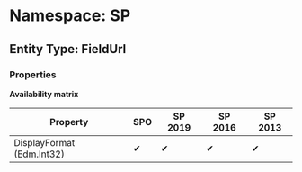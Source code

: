 # Namespace: SP

## Entity Type: FieldUrl

### Properties

**Availability matrix**

Property | SPO | SP 2019 | SP 2016 | SP 2013
----------|-----|---------|---------|--------
DisplayFormat (Edm.Int32) | ✔ | ✔ | ✔ | ✔

